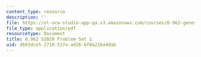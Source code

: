 ```yaml
---
content_type: resource
description: ''
file: https://ol-ocw-studio-app-qa.s3.amazonaws.com/courses/8-962-general-relativity-spring-2020/d603dce52718517aad26bf8a216a4dab_MIT8_962S20_pset01.pdf
file_type: application/pdf
resourcetype: Document
title: 8.962 S2020 Problem Set 1
uid: d603dce5-2718-517a-ad26-bf8a216a4dab
---
```

